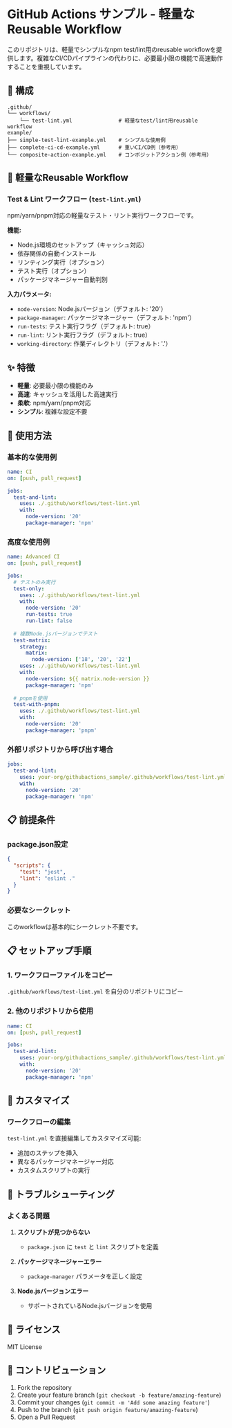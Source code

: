 # GitHub Actions サンプル - 軽量なReusable Workflow

このリポジトリは、軽量でシンプルなnpm test/lint用のreusable workflowを提供します。複雑なCI/CDパイプラインの代わりに、必要最小限の機能で高速動作することを重視しています。

## 📁 構成

```
.github/
└── workflows/
    └── test-lint.yml               # 軽量なtest/lint用reusable workflow
example/
├── simple-test-lint-example.yml    # シンプルな使用例
├── complete-ci-cd-example.yml      # 重いCI/CD例（参考用）
└── composite-action-example.yml    # コンポジットアクション例（参考用）
```

## 🔄 軽量なReusable Workflow

### Test & Lint ワークフロー (`test-lint.yml`)

npm/yarn/pnpm対応の軽量なテスト・リント実行ワークフローです。

**機能:**
- Node.js環境のセットアップ（キャッシュ対応）
- 依存関係の自動インストール
- リンティング実行（オプション）
- テスト実行（オプション）
- パッケージマネージャー自動判別

**入力パラメータ:**
- `node-version`: Node.jsバージョン（デフォルト: '20'）
- `package-manager`: パッケージマネージャー（デフォルト: 'npm'）
- `run-tests`: テスト実行フラグ（デフォルト: true）
- `run-lint`: リント実行フラグ（デフォルト: true）
- `working-directory`: 作業ディレクトリ（デフォルト: '.'）

## ✨ 特徴

- **軽量**: 必要最小限の機能のみ
- **高速**: キャッシュを活用した高速実行
- **柔軟**: npm/yarn/pnpm対応
- **シンプル**: 複雑な設定不要

## 🚀 使用方法

### 基本的な使用例

```yaml
name: CI
on: [push, pull_request]

jobs:
  test-and-lint:
    uses: ./.github/workflows/test-lint.yml
    with:
      node-version: '20'
      package-manager: 'npm'
```

### 高度な使用例

```yaml
name: Advanced CI
on: [push, pull_request]

jobs:
  # テストのみ実行
  test-only:
    uses: ./.github/workflows/test-lint.yml
    with:
      node-version: '20'
      run-tests: true
      run-lint: false
  
  # 複数Node.jsバージョンでテスト
  test-matrix:
    strategy:
      matrix:
        node-version: ['18', '20', '22']
    uses: ./.github/workflows/test-lint.yml
    with:
      node-version: ${{ matrix.node-version }}
      package-manager: 'npm'
  
  # pnpmを使用
  test-with-pnpm:
    uses: ./.github/workflows/test-lint.yml
    with:
      node-version: '20'
      package-manager: 'pnpm'
```

### 外部リポジトリから呼び出す場合

```yaml
jobs:
  test-and-lint:
    uses: your-org/githubactions_sample/.github/workflows/test-lint.yml@main
    with:
      node-version: '20'
      package-manager: 'npm'
```

## 📋 前提条件

### package.json設定

```json
{
  "scripts": {
    "test": "jest",
    "lint": "eslint ."
  }
}
```

### 必要なシークレット

このworkflowは基本的にシークレット不要です。

## 📋 セットアップ手順

### 1. ワークフローファイルをコピー

`.github/workflows/test-lint.yml` を自分のリポジトリにコピー

### 2. 他のリポジトリから使用

```yaml
name: CI
on: [push, pull_request]

jobs:
  test-and-lint:
    uses: your-org/githubactions_sample/.github/workflows/test-lint.yml@main
    with:
      node-version: '20'
      package-manager: 'npm'
```

## 🔧 カスタマイズ

### ワークフローの編集

`test-lint.yml` を直接編集してカスタマイズ可能:
- 追加のステップを挿入
- 異なるパッケージマネージャー対応
- カスタムスクリプトの実行

## 🐛 トラブルシューティング

### よくある問題

1. **スクリプトが見つからない**
   - `package.json` に `test` と `lint` スクリプトを定義

2. **パッケージマネージャーエラー**
   - `package-manager` パラメータを正しく設定

3. **Node.jsバージョンエラー**
   - サポートされているNode.jsバージョンを使用

## 📝 ライセンス

MIT License

## 🤝 コントリビューション

1. Fork the repository
2. Create your feature branch (`git checkout -b feature/amazing-feature`)
3. Commit your changes (`git commit -m 'Add some amazing feature'`)
4. Push to the branch (`git push origin feature/amazing-feature`)
5. Open a Pull Request
